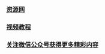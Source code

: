 ### [资源网](https://www.tsingsea.com/)

### [视频教程](https://www.youtube.com/channel/UCS6QM2n96qXmqURNikf3ceA?sub_confirmation=1)

### [关注微信公众号获得更多精彩内容](https://cdn.jsdelivr.net/gh/ssooenftzero/static.tsingsea.com/wp-content/uploads/2020/07/wxgzh2wm.webp)
